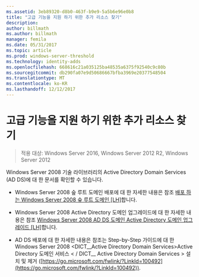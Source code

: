 ```yaml
---
ms.assetid: 3eb89320-d8b0-463f-b9e9-5a5b6e96e0b8
title: "고급 기능을 지원 하기 위한 추가 리소스 찾기"
description: 
author: billmath
ms.author: billmath
manager: femila
ms.date: 05/31/2017
ms.topic: article
ms.prod: windows-server-threshold
ms.technology: identity-adds
ms.openlocfilehash: 668616c21a035125ba48535a6375f92540c9c80b
ms.sourcegitcommit: db290fa07e9d50686667bfba3969e20377548504
ms.translationtype: MT
ms.contentlocale: ko-KR
ms.lasthandoff: 12/12/2017
---
```

# <a name="finding-additional-resources-for-enabling-advanced-features"></a>고급 기능을 지원 하기 위한 추가 리소스 찾기

>적용 대상: Windows Server 2016, Windows Server 2012 R2, Windows Server 2012

Windows Server 2008 기술 라이브러리의 Active Directory Domain Services (AD DS)에 대 한 문서를 확인할 수 있습니다.  
  
-   Windows Server 2008 숲 루트 도메인 배포에 대 한 자세한 내용은 참조 [배포 하는 Windows Server 2008 숲 루트 도메인 \[LH\]](assetId:///92406e8d-dc1c-4740-a00a-2c4032896dd1)합니다.  
  
-   Windows Server 2008 Active Directory 도메인 업그레이드에 대 한 자세한 내용은 참조 [Windows Server 2008 AD DS 도메인 Active Directory 도메인 업그레이드 \[LH\]](assetId:///9c91be5f-df14-40b2-b176-2b1852a51e61)합니다.  
  
-   AD DS 배포에 대 한 자세한 내용은 참조는 Step-by-Step 가이드에 대 한 Windows Server 2008 <DICT__Active Directory Domain Services>Active Directory 도메인 서비스 < / DICT__ Active Directory Domain Services > 설치 및 제거 ([https://go.microsoft.com/fwlink/?LinkId=100492](https://go.microsoft.com/fwlink/?LinkId=100492)).  
  


